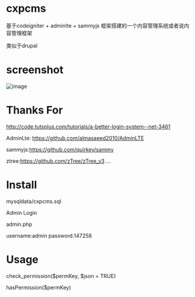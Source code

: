 # cxpcms
基于codeigniter + adminlte + sammyjs 框架搭建的一个内容管理系统或者说内容管理框架

类似于drupal

# screenshot

![image](https://github.com/chaegumi/cxpcms/raw/master/screenshot/screenshot.jpg)

# Thanks For

http://code.tutsplus.com/tutorials/a-better-login-system--net-3461

AdminLte: https://github.com/almasaeed2010/AdminLTE

sammyjs:https://github.com/quirkey/sammy

ztree:https://github.com/zTree/zTree_v3
...

# Install

mysqldata/cxpcms.sql

Admin Login

admin.php

username:admin
password:147258


# Usage

check_permission($permKey, $json = TRUE)

hasPermission($permKey)